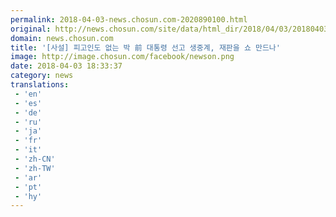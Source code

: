 ```yaml
---
permalink: 2018-04-03-news.chosun.com-2020890100.html
original: http://news.chosun.com/site/data/html_dir/2018/04/03/2018040303898.html
domain: news.chosun.com
title: '[사설] 피고인도 없는 박 前 대통령 선고 생중계, 재판을 쇼 만드나'
image: http://image.chosun.com/facebook/newson.png
date: 2018-04-03 18:33:37
category: news
translations: 
 - 'en'
 - 'es'
 - 'de'
 - 'ru'
 - 'ja'
 - 'fr'
 - 'it'
 - 'zh-CN'
 - 'zh-TW'
 - 'ar'
 - 'pt'
 - 'hy'
---
```



